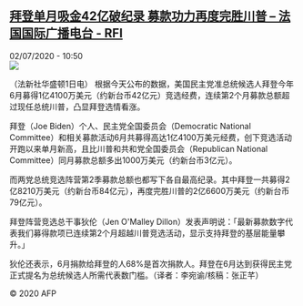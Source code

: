 <!--1593687323000-->
[拜登单月吸金42亿破纪录 募款功力再度完胜川普 – 法国国际广播电台 - RFI](http://www.rfi.fr//cn/contenu/20200702-%E6%8B%9C%E7%99%BB%E5%8D%95%E6%9C%88%E5%90%B8%E9%87%9142%E4%BA%BF%E7%A0%B4%E7%BA%AA%E5%BD%95-%E5%8B%9F%E6%AC%BE%E5%8A%9F%E5%8A%9B%E5%86%8D%E5%BA%A6%E5%AE%8C%E8%83%9C%E5%B7%9D%E6%99%AE)
------

<div>02/07/2020 - 10:50</div><img src="https://s.rfi.fr/media/display/21a82bfa-bc49-11ea-9521-005056a98db9/w:310/p:16x9/int0017b.200702165003.jpg"><div class="t-content__body u-clearfix"><div class="m-interstitial"></div><p>（法新社华盛顿1日电）    根据今天公布的数据，美国民主党准总统候选人拜登今年6月募得1亿4100万美元（约新台币42亿元）竞选经费，连续第2个月募款总额超过现任总统川普，凸显拜登选情看涨。</p><p>    拜登（Joe Biden）个人、民主党全国委员会（Democratic National Committee）和相关募款活动6月共募得高达1亿4100万美元经费，创下竞选活动开跑以来单月新高，且比川普和共和党全国委员会（Republican National Committee）同月募款总额多出1000万美元（约新台币3亿元）。</p><p>    而两党总统竞选阵营第2季募款总额也都写下各自最高纪录。其中拜登一共募得2亿8210万美元（约新台币84亿元），再度完胜川普的2亿6600万美元（约新台币79亿元）。</p><p>    拜登阵营竞选总干事狄伦（Jen O'Malley Dillon）发表声明说：「最新募款数字代表我们募得款项已连续第2个月超越川普竞选活动，显示支持拜登的基层能量攀升。」</p><p>    狄伦还表示，6月捐款给拜登的人68%是首次捐款人。拜登在6月达到获得民主党正式提名为总统候选人所需代表数门槛。（译者：李宛谕/核稿：张正芊）</p><p></p><p class="t-copyright">© 2020 AFP</p>        </div>
